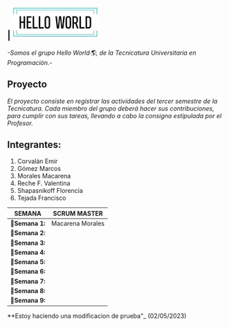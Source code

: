|![Logo1](/Logo/Logo%20Hello%20World.png)
------------------------------------


*-Somos el grupo Hello World<font style="vertical-align: inherit;"><font style="vertical-align: inherit;">🌎</font></font>, de la Tecnicatura Universitaria en Programación.-*

## Proyecto
*El proyecto consiste en registrar las actividades del tercer semestre de la Tecnicatura.
Cada miembro del grupo deberá hacer sus contribuciones, para cumplir con sus tareas, llevando a cabo la consigna estipulada por el Profesor.*

## Integrantes:

1. Corvalán Emir
2. Gómez Marcos
3. Morales Macarena
4. Reche F. Valentina
5. Shapasnikoff Florencia
6. Tejada Francisco

SEMANA |SCRUM MASTER
----------|----------
**<font style="vertical-align: inherit;">📌</font>Semana 1:** | Macarena Morales
**<font style="vertical-align: inherit;">📌</font>Semana 2:** | 
**<font style="vertical-align: inherit;">📌</font>Semana 3:** | 
**<font style="vertical-align: inherit;">📌</font>Semana 4:** | 
**<font style="vertical-align: inherit;">📌</font>Semana 5:** | 
**<font style="vertical-align: inherit;">📌</font>Semana 6:** | 
**<font style="vertical-align: inherit;">📌</font>Semana 7:** | 
**<font style="vertical-align: inherit;">📌</font>Semana 8:** | 
**<font style="vertical-align: inherit;">📌</font>Semana 9:** | 

**Estoy haciendo una modificacion de prueba"_ (02/05/2023)